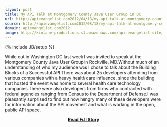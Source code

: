 ```yaml
---
layout: post
title: My API Talk at Montgomery County Java User Group in DC
url: http://apievangelist.com2012/08/18/my-api-talk-at-montgomery-county-java-user-group-in-rockville,-md/
source: http://apievangelist.com2012/08/18/my-api-talk-at-montgomery-county-java-user-group-in-rockville,-md/
domain: apievangelist.com2012
image: http://kinlane-productions.s3.amazonaws.com/api-evangelist-site/blog/mcjug_logo.png
---
```

{% include JB/setup %}<p>While out in Washington DC last week I was invited to speak at the Montgomery County Java User Group in Rockville, MD.Without much of an understanding of who my audience was I chose to talk about the Building Blocks of a Successful API.There was about 25 developers attending from various companies with a heavy health care influence, since the building that hosted the event was home to several health care technology companies.There were also developers from firms who contracted with federal agencies ranging from Census to the Department of Defense.I was pleasantly surprised to find out how hungry many of these developers were for information about the API movement and what is working in the open, public API space.</p>
<center><p><a href="http://apievangelist.com2012/08/18/my-api-talk-at-montgomery-county-java-user-group-in-rockville,-md/" style='padding:25px; font-sze:18px; font-weight: bold;'>Read Full Story</a></p></center>
